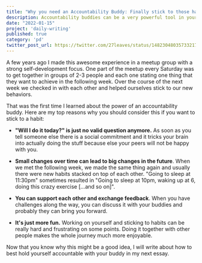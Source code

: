 ```yaml
---
title: "Why you need an Accountability Buddy: Finally stick to those habits and create a positive change in your life"
description: Accountability buddies can be a very powerful tool in your habit toolbox.
date: "2022-01-15"
project: 'daily-writing'
published: true
category: 'pd'
twitter_post_url: https://twitter.com/27leaves/status/1482304803573321729
---
```


A few years ago I made this awesome experience in a meetup group with a strong self-development focus. One part of the meetup every Saturday was to get together in groups of 2-3 people and each one stating one thing that they want to achieve in the following week. Over the course of the next week we checked in with each other and helped ourselves stick to our new behaviors.

That was the first time I learned about the power of an accountability buddy. Here are my top reasons why you should consider this if you want to stick to a habit:

-   **"Will I do it today?" is just no valid question anymore.** As soon as you tell someone else there is a social commitment and it tricks your brain into actually doing the stuff because else your peers will not be happy with you.
    
-   **Small changes over time can lead to big changes in the future**. When we met the following week, we made the same thing again and usually there were new habits stacked on top of each other. "Going to sleep at 11:30pm" sometimes resulted in "Going to sleep at 10pm, waking up at 6, doing this crazy exercise […and so on]".
    
-   **You can support each other and exchange feedback**. When you have challenges along the way, you can discuss it with your buddies and probably they can bring you forward.
    
-   **It's just more fun.** Working on yourself and sticking to habits can be really hard and frustrating on some points. Doing it together with other people makes the whole journey much more enjoyable.
    

Now that you know why this might be a good idea, I will write about how to best hold yourself accountable with your buddy in my next essay.